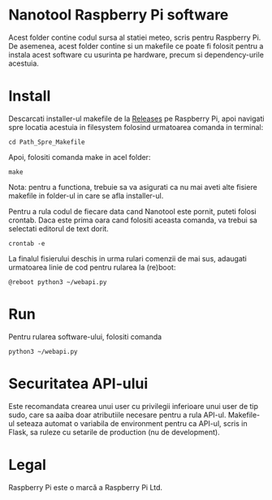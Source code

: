 # Nanotool Raspberry Pi software

Acest folder contine codul sursa al statiei meteo, scris pentru Raspberry Pi.
De asemenea, acest folder contine si un makefile ce poate fi folosit pentru a instala acest software cu usurinta pe hardware, precum si dependency-urile acestuia.

# Install
Descarcati installer-ul makefile de la [Releases](https://github.com/iCMDgithub/nanotool/releases) pe Raspberry Pi, apoi navigati spre locatia acestuia in filesystem folosind urmatoarea comanda in terminal:
```
cd Path_Spre_Makefile
```

Apoi, folositi comanda make in acel folder:
```
make
```
Nota: pentru a functiona, trebuie sa va asigurati ca nu mai aveti alte fisiere makefile in folder-ul in care se afla installer-ul.

Pentru a rula codul de fiecare data cand Nanotool este pornit, puteti folosi crontab. Daca este prima oara cand folositi aceasta comanda, va trebui sa selectati editorul de text dorit.
```
crontab -e
```
La finalul fisierului deschis in urma rulari comenzii de mai sus, adaugati urmatoarea linie de cod pentru rularea la (re)boot:
```
@reboot python3 ~/webapi.py
```
# Run
Pentru rularea software-ului, folositi comanda
```
python3 ~/webapi.py
```

# Securitatea API-ului
Este recomandata crearea unui user cu privilegii inferioare unui user de tip sudo, care sa aaiba doar atributiile necesare pentru a rula API-ul.
Makefile-ul seteaza automat o variabila de environment pentru ca API-ul, scris in Flask, sa ruleze cu setarile de production (nu de development).

# Legal
Raspberry Pi este o marcă a Raspberry Pi Ltd.
